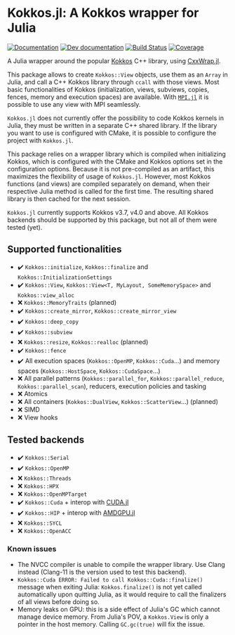 # Kokkos.jl: A Kokkos wrapper for Julia

[![Documentation](https://img.shields.io/badge/docs-stable-blue.svg)](https://keluaa.github.io/Kokkos.jl/stable)
[![Dev documentation](https://img.shields.io/badge/docs-dev-blue.svg)](https://keluaa.github.io/Kokkos.jl/dev)
[![Build Status](https://github.com/Keluaa/Kokkos.jl/actions/workflows/CI.yml/badge.svg?branch=main)](https://github.com/Keluaa/Kokkos.jl/actions/workflows/CI.yml?query=branch%3Amain)
[![Coverage](https://codecov.io/gh/Keluaa/Kokkos.jl/branch/main/graph/badge.svg)](https://codecov.io/gh/Keluaa/Kokkos.jl)

A Julia wrapper around the popular [Kokkos](https://github.com/kokkos/kokkos) C++ library, using
[CxxWrap.jl](https://github.com/JuliaInterop/CxxWrap.jl).

This package allows to create `Kokkos::View` objects, use them as an `Array` in Julia, and call a
C++ Kokkos library through `ccall` with those views.
Most basic functionalities of Kokkos (initialization, views, subviews, copies, fences, memory and
execution spaces) are available.
With [`MPI.jl`](https://github.com/JuliaParallel/MPI.jl) it is possible to use any view with MPI
seamlessly.

`Kokkos.jl` does not currently offer the possibility to code Kokkos kernels in Julia, they must be
written in a separate C++ shared library.
If the library you want to use is configured with CMake, it is possible to configure the project
with `Kokkos.jl`.

This package relies on a wrapper library which is compiled when initializing Kokkos, which is
configured with the CMake and Kokkos options set in the configuration options.
Because it is not pre-compiled as an artifact, this maximizes the flexibility of usage of `Kokkos.jl`.
However, most Kokkos functions (and views) are compiled separately on demand, when their respective
Julia method is called for the first time.
The resulting shared library is then cached for the next session.

`Kokkos.jl` currently supports Kokkos v3.7, v4.0 and above.
All Kokkos backends should be supported by this package, but not all of them were tested (yet).

## Supported functionalities

* :heavy_check_mark: `Kokkos::initialize`, `Kokkos::finalize` and `Kokkos::InitializationSettings`
* :heavy_check_mark: `Kokkos::View`, `Kokkos::View<T, MyLayout, SomeMemorySpace>` and `Kokkos::view_alloc`
* :x: `Kokkos::MemoryTraits` (planned)
* :heavy_check_mark: `Kokkos::create_mirror`, `Kokkos::create_mirror_view`
* :heavy_check_mark: `Kokkos::deep_copy`
* :heavy_check_mark: `Kokkos::subview`
* :x: `Kokkos::resize`, `Kokkos::realloc` (planned)
* :heavy_check_mark: `Kokkos::fence`
* :heavy_check_mark: All execution spaces (`Kokkos::OpenMP`, `Kokkos::Cuda`...) and memory spaces (`Kokkos::HostSpace`, `Kokkos::CudaSpace`...)
* :x: All parallel patterns (`Kokkos::parallel_for`, `Kokkos::parallel_reduce`, `Kokkos::parallel_scan`), reducers, execution policies and tasking
* :x: Atomics
* :x: All containers (`Kokkos::DualView`, `Kokkos::ScatterView`...) (planned)
* :x: SIMD
* :x: View hooks

## Tested backends

* :heavy_check_mark: `Kokkos::Serial`
* :heavy_check_mark: `Kokkos::OpenMP`
* :x: `Kokkos::Threads`
* :x: `Kokkos::HPX`
* :x: `Kokkos::OpenMPTarget`
* :heavy_check_mark: `Kokkos::Cuda` + interop with [CUDA.jl](https://github.com/JuliaGPU/CUDA.jl)
* :heavy_check_mark: `Kokkos::HIP` + interop with [AMDGPU.jl](https://github.com/JuliaGPU/AMDGPU.jl)
* :x: `Kokkos::SYCL`
* :x: `Kokkos::OpenACC`

### Known issues

* The NVCC compiler is unable to compile the wrapper library. Use Clang instead (Clang-11 is the
version used to test this backend).
* `Kokkos::Cuda ERROR: Failed to call Kokkos::Cuda::finalize()` message when exiting Julia:
`Kokkos.finalize()` is not yet called automatically upon quitting Julia, as it would require to call
the finalizers of all views before doing so.
* Memory leaks on GPU: this is a side effect of Julia's GC which cannot manage device memory. From
Julia's POV, a `Kokkos.View` is only a pointer in the host memory. Calling `GC.gc(true)` will fix the
issue.
